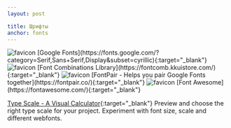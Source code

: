 ```yaml
---
layout: post

title: Шрифты
anchor: fonts
---
```


<img src="https://www.gstatic.com/images/branding/product/ico/google_fonts_lodp.ico" alt="favicon"/>
[Google Fonts](https://fonts.google.com/?category=Serif,Sans+Serif,Display&subset=cyrillic){:target="_blank"}    

<img src="https://rm-content.s3.amazonaws.com/56a9eedb5f77288b5500dc81/upload-a301a9c0-5e2b-11e8-aeec-5b54091916e4_144.png" alt="favicon"/>
[Font Combinations Library](https://fontcomb.kkuistore.com/){:target="_blank"}    

<img src="https://fontpair.co/img/favicon.png" alt="favicon"/>
[FontPair - Helps you pair Google Fonts together](https://fontpair.co/){:target="_blank"}    

<img src="https://fontawesome.com/images/favicons/favicon-16x16.png" alt="favicon"/>
[Font Awesome](https://fontawesome.com/){:target="_blank"}    

[Type Scale - A Visual Calculator](http://type-scale.com/){:target="_blank"}
Preview and choose the right type scale for your project. Experiment with font size, scale and different webfonts.    
